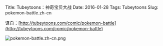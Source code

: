 Title: Tubeytoons：神奇宝贝大战
Date: 2016-01-28
Tags: Tubeytoons
Slug: pokemon-battle.zh-cn

译自：[http://tubeytoons.com/comic/pokemon-battle](http://tubeytoons.com/comic/pokemon-battle)


![pokemon-battle.zh-cn.png](/static/images/comics/pokemon-battle.zh-cn.png)